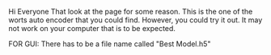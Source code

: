 Hi Everyone That look at the page for some reason. 
This is the one of the worts auto encoder that you could find. However, you could try it out. It may not work on your computer that is to be expected. 

FOR GUI:
There has to be a file name called "Best Model.h5"